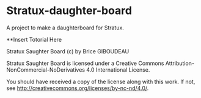 # Stratux-daughter-board
A project to make a daughterboard for Stratux.


**Insert Totorial Here






Stratux Saughter Board (c) by Brice GIBOUDEAU

Stratux Saughter Board is licensed under a
Creative Commons Attribution-NonCommercial-NoDerivatives 4.0 International License.

You should have received a copy of the license along with this
work. If not, see http://creativecommons.org/licenses/by-nc-nd/4.0/.
